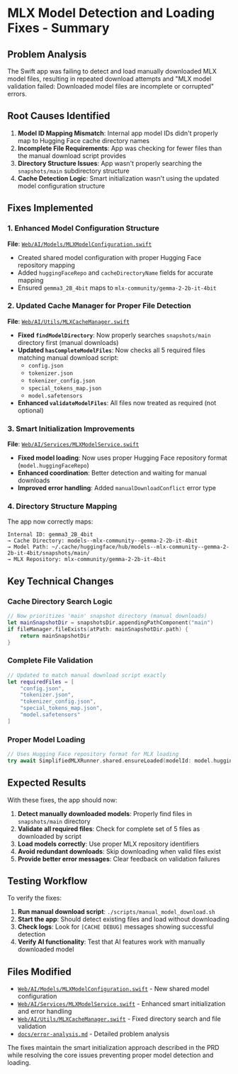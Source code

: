 # MLX Model Detection and Loading Fixes - Summary

## Problem Analysis
The Swift app was failing to detect and load manually downloaded MLX model files, resulting in repeated download attempts and "MLX model validation failed: Downloaded model files are incomplete or corrupted" errors.

## Root Causes Identified
1. **Model ID Mapping Mismatch**: Internal app model IDs didn't properly map to Hugging Face cache directory names
2. **Incomplete File Requirements**: App was checking for fewer files than the manual download script provides
3. **Directory Structure Issues**: App wasn't properly searching the `snapshots/main` subdirectory structure
4. **Cache Detection Logic**: Smart initialization wasn't using the updated model configuration structure

## Fixes Implemented

### 1. Enhanced Model Configuration Structure
**File**: [`Web/AI/Models/MLXModelConfiguration.swift`](Web/AI/Models/MLXModelConfiguration.swift)
- Created shared model configuration with proper Hugging Face repository mapping
- Added `huggingFaceRepo` and `cacheDirectoryName` fields for accurate mapping
- Ensured `gemma3_2B_4bit` maps to `mlx-community/gemma-2-2b-it-4bit`

### 2. Updated Cache Manager for Proper File Detection
**File**: [`Web/AI/Utils/MLXCacheManager.swift`](Web/AI/Utils/MLXCacheManager.swift)
- **Fixed `findModelDirectory`**: Now properly searches `snapshots/main` directory first (manual downloads)
- **Updated `hasCompleteModelFiles`**: Now checks all 5 required files matching manual download script:
  - `config.json`
  - `tokenizer.json` 
  - `tokenizer_config.json`
  - `special_tokens_map.json`
  - `model.safetensors`
- **Enhanced `validateModelFiles`**: All files now treated as required (not optional)

### 3. Smart Initialization Improvements
**File**: [`Web/AI/Services/MLXModelService.swift`](Web/AI/Services/MLXModelService.swift)
- **Fixed model loading**: Now uses proper Hugging Face repository format (`model.huggingFaceRepo`)
- **Enhanced coordination**: Better detection and waiting for manual downloads
- **Improved error handling**: Added `manualDownloadConflict` error type

### 4. Directory Structure Mapping
The app now correctly maps:
```
Internal ID: gemma3_2B_4bit
→ Cache Directory: models--mlx-community--gemma-2-2b-it-4bit
→ Model Path: ~/.cache/huggingface/hub/models--mlx-community--gemma-2-2b-it-4bit/snapshots/main/
→ MLX Repository: mlx-community/gemma-2-2b-it-4bit
```

## Key Technical Changes

### Cache Directory Search Logic
```swift
// Now prioritizes 'main' snapshot directory (manual downloads)
let mainSnapshotDir = snapshotsDir.appendingPathComponent("main")
if fileManager.fileExists(atPath: mainSnapshotDir.path) {
    return mainSnapshotDir
}
```

### Complete File Validation
```swift
// Updated to match manual download script exactly
let requiredFiles = [
    "config.json", 
    "tokenizer.json", 
    "tokenizer_config.json",
    "special_tokens_map.json",
    "model.safetensors"
]
```

### Proper Model Loading
```swift
// Uses Hugging Face repository format for MLX loading
try await SimplifiedMLXRunner.shared.ensureLoaded(modelId: model.huggingFaceRepo)
```

## Expected Results

With these fixes, the app should now:

1. **Detect manually downloaded models**: Properly find files in `snapshots/main` directory
2. **Validate all required files**: Check for complete set of 5 files as downloaded by script
3. **Load models correctly**: Use proper MLX repository identifiers
4. **Avoid redundant downloads**: Skip downloading when valid files exist
5. **Provide better error messages**: Clear feedback on validation failures

## Testing Workflow

To verify the fixes:

1. **Run manual download script**: `./scripts/manual_model_download.sh`
2. **Start the app**: Should detect existing files and load without downloading
3. **Check logs**: Look for `[CACHE DEBUG]` messages showing successful detection
4. **Verify AI functionality**: Test that AI features work with manually downloaded model

## Files Modified

- [`Web/AI/Models/MLXModelConfiguration.swift`](Web/AI/Models/MLXModelConfiguration.swift) - New shared model configuration
- [`Web/AI/Services/MLXModelService.swift`](Web/AI/Services/MLXModelService.swift) - Enhanced smart initialization and error handling
- [`Web/AI/Utils/MLXCacheManager.swift`](Web/AI/Utils/MLXCacheManager.swift) - Fixed directory search and file validation
- [`docs/error-analysis.md`](docs/error-analysis.md) - Detailed problem analysis

The fixes maintain the smart initialization approach described in the PRD while resolving the core issues preventing proper model detection and loading.